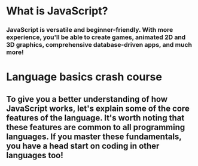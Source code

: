 # What is JavaScript?

### JavaScript is versatile and beginner-friendly. With more experience, you'll be able to create games, animated 2D and 3D graphics, comprehensive database-driven apps, and much more!

# Language basics crash course

## To give you a better understanding of how JavaScript works, let's explain some of the core features of the language. It's worth noting that these features are common to all programming languages. If you master these fundamentals, you have a head start on coding in other languages too!

